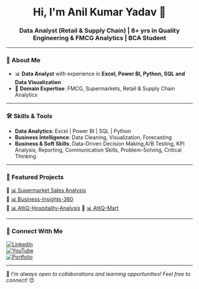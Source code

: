 <h1 align="center">Hi, I'm Anil Kumar Yadav 👋</h1>
<h3 align="center">Data Analyst (Retail & Supply Chain) | 8+ yrs in Quality Engineering & FMCG Analytics | BCA Student </h3>

---

### 🔹 About Me
- 📊 **Data Analyst** with experience in **Excel, Power BI, Python, SQL and Data Visualization**     
- 🛒 **Domain Expertise**: FMCG, Supermarkets, Retail & Supply Chain Analytics  

---

### 🛠 Skills & Tools
- **Data Analytics**: Excel | Power BI | SQL | Python 
- **Business Intelligence**: Data Cleaning, Visualization, Forecasting
- **Business & Soft Skills**: Data-Driven Decision Making,A/B Testing, KPI Analysis, Reporting, Communication Skills, Problem-Solving, Critical Thinking

---

### 📌 Featured Projects  
🔹 [📊 Supermarket Sales Analysis](https://github.com/aniyadav17/supermarket-sales-analysis)  
🔹 [📊 Business-Insights-360](https://github.com/aniyadav17/Business_Insights_360)  
🔹 [📊 AtliQ-Hospitality-Analysis](https://github.com/aniyadav17/AtliQ-Hospitality-Analysis)
🔹 [📊 AtliQ-Mart](https://github.com/aniyadav17/AtliQ-Mart)


---

### 🔗 Connect With Me
[![LinkedIn](https://img.shields.io/badge/LinkedIn-Connect-blue?logo=linkedin)](www.linkedin.com/in/anil-yadav1795)  
[![YouTube](https://img.shields.io/badge/YouTube-Subscribe-red?logo=youtube)](https://www.youtube.com/@DataInShorts)  
[![Portfolio](https://img.shields.io/badge/Portfolio-View-green?logo=portfolio)](your-portfolio-link)  

---

🚀 *I’m always open to collaborations and learning opportunities! Feel free to connect!* 😊  


